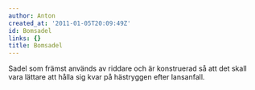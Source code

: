 ```yaml
---
author: Anton
created_at: '2011-01-05T20:09:49Z'
id: Bomsadel
links: {}
title: Bomsadel
---
```


Sadel som främst används av riddare och är konstruerad så att det skall vara lättare att hålla sig
kvar på hästryggen efter lansanfall.
